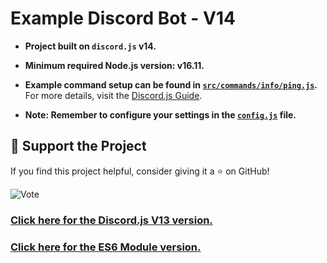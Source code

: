 # Example Discord Bot - V14

- **Project built on `discord.js` v14.**
- **Minimum required Node.js version: v16.11.**
- **Example command setup can be found in [`src/commands/info/ping.js`](https://github.com/memte/ExampleBot/blob/v14/src/commands/info/ping.js).**  
  For more details, visit the [Discord.js Guide](https://discordjs.guide/slash-commands/advanced-creation.html).

- **Note: Remember to configure your settings in the [`config.js`](https://github.com/memte/ExampleBot/blob/v14/src/config.js) file.**

## 🌟 Support the Project

If you find this project helpful, consider giving it a ⭐ on GitHub!

![Vote](https://user-images.githubusercontent.com/63320170/175336722-373eaf92-1454-4bce-b97c-e8a629c2628e.png)

### [Click here for the Discord.js V13 version.](https://github.com/memte/ExampleBot/tree/v13)

### [Click here for the ES6 Module version.](https://github.com/memte/ExampleBot/tree/v14-es6)
